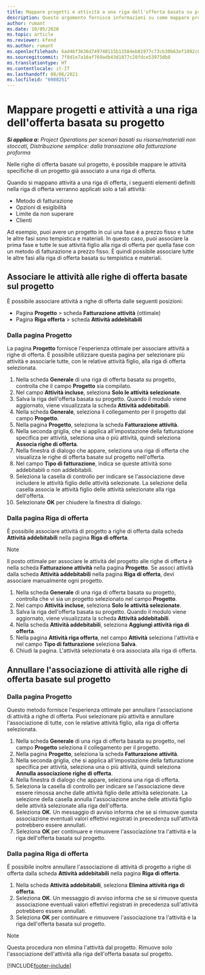 ```yaml
---
title: Mappare progetti e attività a una riga dell'offerta basata su progetto
description: Questo argomento fornisce informazioni su come mappare progetti e attività a una riga di attività basata sul progetto.
author: rumant
ms.date: 10/05/2020
ms.topic: article
ms.reviewer: kfend
ms.author: rumant
ms.openlocfilehash: 6ad46f3636d749740115b11584eb81977c73cb30b63ef1092c0c2aac97cbc647
ms.sourcegitcommit: 7f8d1e7a16af769adb43d1877c28fdce53975db8
ms.translationtype: HT
ms.contentlocale: it-IT
ms.lasthandoff: 08/06/2021
ms.locfileid: "6988251"
---
```

# <a name="map-projects-and-tasks-to-a-project-based-quote-line"></a>Mappare progetti e attività a una riga dell'offerta basata su progetto

_**Si applica a:** Project Operations per scenari basati su risorse/materiali non stoccati, Distribuzione semplice: dalla transazione alla fatturazione proforma_

Nelle righe di offerta basate sul progetto, è possibile mappare le attività specifiche di un progetto già associato a una riga di offerta.

Quando si mappano attività a una riga di offerta, i seguenti elementi definiti nella riga di offerta verranno applicati solo a tali attività:

- Metodo di fatturazione
- Opzioni di esigibilità
- Limite da non superare
- Clienti

Ad esempio, puoi avere un progetto in cui una fase è a prezzo fisso e tutte le altre fasi sono tempistica e materiali. In questo caso, puoi associare la prima fase e tutte le sue attività figlio alla riga di offerta per quella fase con un metodo di fatturazione a prezzo fisso. È quindi possibile associare tutte le altre fasi alla riga di offerta basata su tempistica e materiali.

## <a name="associate-tasks-to-project-based-quote-lines"></a>Associare le attività alle righe di offerta basate sul progetto

È possibile associare attività a righe di offerta dalle seguenti posizioni:

- Pagina **Progetto** > scheda **Fatturazione attività** (ottimale)
- Pagina **Riga offerta** > scheda **Attività addebitabili** 

### <a name="from-the-project-page"></a>Dalla pagina Progetto

La pagina **Progetto** fornisce l'esperienza ottimale per associare attività a righe di offerta. È possibile utilizzare questa pagina per selezionare più attività e associarle tutte, con le relative attività figlio, alla riga di offerta selezionata.

1. Nella scheda **Generale** di una riga di offerta basata su progetto, controlla che il campo **Progetto** sia compilato.
2. Nel campo **Attività incluse**, seleziona **Solo le attività selezionate**.
3. Salva la riga dell'offerta basata su progetto. Quando il modulo viene aggiornato, viene visualizzata la scheda **Attività addebitabili**.
4. Nella scheda **Generale**, seleziona il collegamento per il progetto dal campo **Progetto**.
5. Nella pagina **Progetto**, seleziona la scheda **Fatturazione attività**.
6. Nella seconda griglia, che si applica all'impostazione della fatturazione specifica per attività, seleziona una o più attività, quindi seleziona **Associa righe di offerta**.
7. Nella finestra di dialogo che appare, seleziona una riga di offerta che visualizza le righe di offerta basate sul progetto nell'offerta.
8. Nel campo **Tipo di fatturazione**, indica se queste attività sono addebitabili o non addebitabili.
9. Seleziona la casella di controllo per indicare se l'associazione deve includere le attività figlio delle attività selezionate. La selezione della casella associa le attività figlio delle attività selezionate alla riga dell'offerta.
10. Selezionate **OK** per chiudere la finestra di dialogo.

### <a name="from-the-quote-line-page"></a>Dalla pagina Riga di offerta

È possibile associare attività di progetto a righe di offerta dalla scheda **Attività addebitabili** nella pagina **Riga di offerta**.

>[!NOTE]
>Il posto ottimale per associare le attività del progetto alle righe di offerta è nella scheda **Fatturazione attività** nella pagina **Progetto**. Se associ attività dalla scheda **Attività addebitabili** nella pagina **Riga di offerta**, devi associare manualmente ogni progetto.

1. Nella scheda **Generale** di una riga di offerta basata su progetto, controlla che vi sia un progetto selezionato nel campo **Progetto**.
2. Nel campo **Attività incluse**, seleziona **Solo le attività selezionate**.
3. Salva la riga dell'offerta basata su progetto. Quando il modulo viene aggiornato, viene visualizzata la scheda **Attività addebitabili**.
4. Nella scheda **Attività addebitabili**, seleziona **Aggiungi attività riga di offerta**.
5. Nella pagina **Attività riga offerta**, nel campo **Attività** seleziona l'attività e nel campo **Tipo di fatturazione** seleziona **Salva**. 
6. Chiudi la pagina. L'attività selezionata è ora associata alla riga di offerta.

## <a name="disassociate-tasks-from-projectbased-quote-lines"></a>Annullare l'associazione di attività alle righe di offerta basate sul progetto

### <a name="from-the-project-page"></a>Dalla pagina Progetto

Questo metodo fornisce l'esperienza ottimale per annullare l'associazione di attività a righe di offerta. Puoi selezionare più attività e annullare l'associazione di tutte, con le relative attività figlio, alla riga di offerta selezionata.

1. Nella scheda **Generale** di una riga di offerta basata su progetto, nel campo **Progetto** seleziona il collegamento per il progetto.
2. Nella pagina **Progetto**, seleziona la scheda **Fatturazione attività**.
3. Nella seconda griglia, che si applica all'impostazione della fatturazione specifica per attività, seleziona una o più attività, quindi seleziona **Annulla associazione righe di offerta**.
4. Nella finestra di dialogo che appare, seleziona una riga di offerta.
5. Seleziona la casella di controllo per indicare se l'associazione deve essere rimossa anche dalle attività figlio delle attività selezionate. La selezione della casella annulla l'associazione anche delle attività figlio delle attività selezionate alla riga dell'offerta.
6. Seleziona **OK**. Un messaggio di avviso informa che se si rimuove questa associazione eventuali valori effettivi registrati in precedenza sull'attività potrebbero essere annullati. 
7. Seleziona **OK** per continuare e rimuovere l'associazione tra l'attività e la riga dell'offerta basata sul progetto.

### <a name="from-the-quote-line-page"></a>Dalla pagina Riga di offerta

È possibile inoltre annullare l'associazione di attività di progetto a righe di offerta dalla scheda **Attività addebitabili** nella pagina **Riga di offerta**.

1. Nella scheda **Attività addebitabili**, seleziona **Elimina attività riga di offerta**.
2. Seleziona **OK**. Un messaggio di avviso informa che se si rimuove questa associazione eventuali valori effettivi registrati in precedenza sull'attività potrebbero essere annullati. 
3. Seleziona **OK** per continuare e rimuovere l'associazione tra l'attività e la riga dell'offerta basata sul progetto.

>[!NOTE]
> Questa procedura non elimina l'attività dal progetto. Rimuove solo l'associazione dell'attività alla riga dell'offerta basata sul progetto.


[!INCLUDE[footer-include](../../includes/footer-banner.md)]